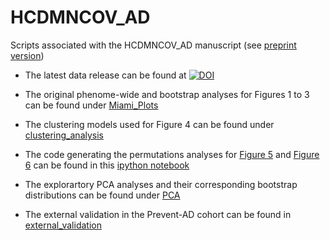 # HCDMNCOV_AD
Scripts associated with the HCDMNCOV_AD manuscript (see [preprint version](https://www.biorxiv.org/content/10.1101/2022.03.15.484482v1.abstract))

* The latest data release can be found at [![DOI](https://zenodo.org/badge/540494877.svg)](https://zenodo.org/badge/latestdoi/540494877)

* The original phenome-wide and bootstrap analyses for Figures 1 to 3 can be found under [Miami_Plots](https://github.com/dblabs-mcgill-mila/HCDMNCOV_AD/tree/master/Miami_Plots)

* The clustering models used for Figure 4 can be found under [clustering_analysis](https://github.com/dblabs-mcgill-mila/HCDMNCOV_AD/tree/master/clustering_analysis)

* The code generating the permutations analyses for [Figure 5](https://github.com/dblabs-mcgill-mila/HCDMNCOV_AD/tree/master/fig_5) and [Figure 6](https://github.com/dblabs-mcgill-mila/HCDMNCOV_AD/tree/master/fig_6) can be found in this [ipython notebook](https://github.com/dblabs-mcgill-mila/HCDMNCOV_AD/blob/master/Permutation_Analyses_Figures_5_6_09.04.22.ipynb)

* The explorartory PCA analyses and their corresponding bootstrap distributions can be found under [PCA](https://github.com/dblabs-mcgill-mila/HCDMNCOV_AD/tree/master/PCA)

* The external validation in the Prevent-AD cohort can be found in [external_validation](https://github.com/dblabs-mcgill-mila/HCDMNCOV_AD/tree/master/external_validation)
